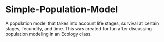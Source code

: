 # Simple-Population-Model
A population model that takes into account life stages, survival at certain stages, fecundity, and time. This was created for fun after discussing population modeling in an Ecology class.

